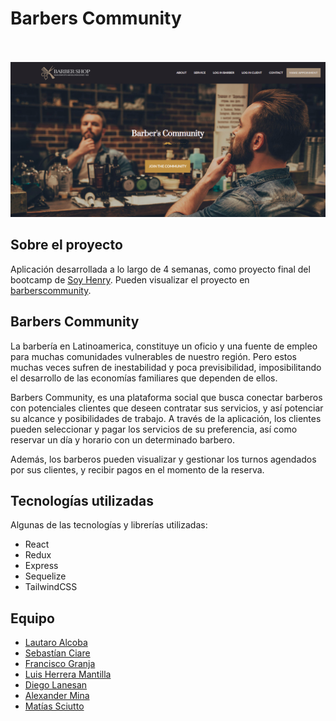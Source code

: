 # Barbers Community 
<br> </br>
![proyect](https://github.com/Eduardo871/Landing-Page-Coca-Cola/blob/main/images/Screenshot%20from%202021-07-01%2011-17-39.png?raw=true)


## Sobre el proyecto

Aplicación desarrollada a lo largo de 4 semanas, como proyecto final del bootcamp de [Soy Henry](https://www.soyhenry.com/). Pueden visualizar el proyecto en [barberscommunity](https://barberscommunity-g8.netlify.app/). 

## Barbers Community

La barbería en Latinoamerica, constituye un oficio y una fuente de empleo para muchas comunidades vulnerables de nuestro región. Pero estos muchas veces sufren de inestabilidad y poca previsibilidad, imposibilitando el desarrollo de las economías familiares que dependen de ellos. 

Barbers Community, es una plataforma social que busca conectar barberos con potenciales clientes que deseen contratar sus servicios, y así potenciar su alcance y posibilidades de trabajo. A través de la aplicación, los clientes pueden seleccionar y pagar los servicios de su preferencia, así como reservar un día y horario con un determinado barbero.

Además, los barberos pueden visualizar y gestionar los turnos agendados por sus clientes, y recibir pagos en el momento de la reserva. 

## Tecnologías utilizadas

Algunas de las tecnologías y librerías utilizadas:

- React
- Redux
- Express
- Sequelize
- TailwindCSS

## Equipo

- [Lautaro Alcoba](https://github.com/lautaroalcoba)
- [Sebastían Ciare](https://github.com/Eduardo871)
- [Francisco Granja](https://github.com/FranG14)
- [Luis Herrera Mantilla](https://github.com/Lmanti) 
- [Diego Lanesan](https://github.com/diegolanesan) 
- [Alexander Mina](https://github.com/aquisies)
- [Matías Sciutto](https://github.com/Sciuttomatias)

